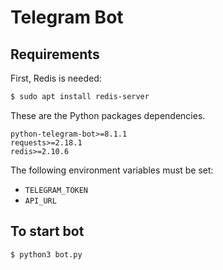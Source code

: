 # Telegram Bot

## Requirements

First, Redis is needed:
```bash
$ sudo apt install redis-server
```

These are the Python packages dependencies.
```
python-telegram-bot>=8.1.1
requests>=2.18.1
redis>=2.10.6
```

The following environment variables must be set:
- `TELEGRAM_TOKEN`
- `API_URL`

## To start bot

```bash
$ python3 bot.py
```
